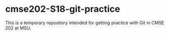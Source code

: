 # cmse202-S18-git-practice
This is a temporary repository intended for getting practice with Git in CMSE 202 at MSU.
